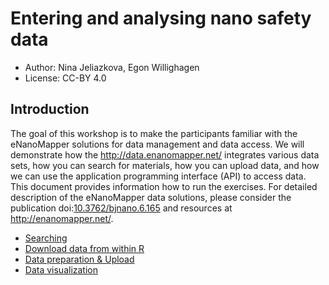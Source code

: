 # Entering and analysing nano safety data

* Author: Nina Jeliazkova, Egon Willighagen
* License: CC-BY 4.0

## Introduction

The goal of this workshop is to make the participants familiar with the eNanoMapper solutions for
data management and data access. We will demonstrate how the http://data.enanomapper.net/ integrates
various data sets, how you can search for materials, how you can upload data, and how we can use the
application programming interface (API) to access data. This document provides information how to
run the exercises. For detailed description of the eNanoMapper data solutions, please consider
the publication doi:[10.3762/bjnano.6.165](https://doi.org/10.3762/bjnano.6.165) and resources at http://enanomapper.net/.

* [Searching](searching.md)
* [Download data from within R](downloading.md)
* [Data preparation & Upload](uploading.md)
* [Data visualization](visualisation.md)
